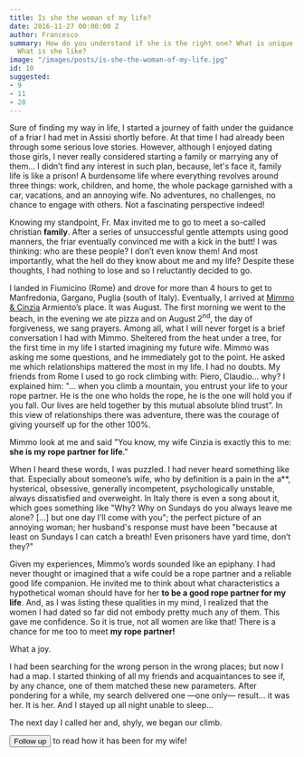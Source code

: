 ```yaml
---
title: Is she the woman of my life?
date: 2016-11-27 00:00:00 Z
author: Francesco
summary: How do you understand if she is the right one? What is unique about her?
  What is she like?
image: "/images/posts/is-she-the-woman-of-my-life.jpg"
id: 10
suggested:
- 9
- 11
- 28
---
```


Sure of finding my way in life, I started a journey of faith under the guidance of a friar I had met in Assisi shortly before. At that time I had already been through some serious love stories. However, although I enjoyed dating those girls, I never really considered starting a family or marrying any of them... I didn’t find any interest in such plan, because, let's face it, family life is like a prison! A burdensome life where everything revolves around three things: work, children, and home, the whole package garnished with a car, vacations, and an annoying wife. No adventures, no challenges, no chance to engage with others. Not a fascinating perspective indeed!

Knowing my standpoint, Fr. Max invited me to go to meet a so-called christian **family**. After a series of unsuccessful gentle attempts using good manners, the friar eventually convinced me with a kick in the butt! I was thinking: who are these people? I don’t even know them! And most importantly, what the hell do they know about me and my life? Despite these thoughts, I had nothing to lose and so I reluctantly decided to go.

I landed in Fiumicino (Rome) and drove for more than 4 hours to get to Manfredonia, Gargano, Puglia (south of Italy). Eventually, I arrived at [Mimmo & Cinzia]({{site.baseurl}}/glossary) Armiento’s place. It was August. The first morning we went to the beach, in the evening we ate pizza and on August 2<sup>nd</sup>, the day of forgiveness, we sang prayers. Among all, what I will never forget is a brief conversation I had with Mimmo. Sheltered from the heat under a tree, for the first time in my life I started imagining my future wife. Mimmo was asking me some questions, and he immediately got to the point. He asked me which relationships mattered the most in my life. I had no doubts. My friends from Rome I used to go rock climbing with: Piero, Claudio... why? I explained him: "... when you climb a mountain, you entrust your life to your rope partner. He is the one who holds the rope, he is the one will hold you if you fall. Our lives are held together by this mutual absolute blind trust”. In this view of relationships there was adventure, there was the courage of giving yourself up for the other 100%.

Mimmo look at me and said "You know, my wife Cinzia is exactly this to me: **she is my rope partner for life**."

When I heard these words, I was puzzled. I had never heard something like that. Especially about someone’s wife, who by definition is a pain in the a\*\*, hysterical, obsessive, generally incompetent, psychologically unstable, always dissatisfied and overweight. In Italy there is even a song about it, which goes something like "Why? Why on Sundays do you always leave me alone? [...] but one day I’ll come with you"; the perfect picture of an annoying woman; her husband's response must have been "because at least on Sundays I can catch a breath! Even prisoners have yard time, don’t they?"

Given my experiences, Mimmo’s words sounded like an epiphany. I had never thought or imagined that a wife could be a rope partner and a reliable good life companion. He invited me to think about what characteristics a hypothetical woman should have for her **to be a good rope partner for my life**. And, as I was listing these qualities in my mind, I realized that the women I had dated so far did not embody pretty much any of them. This gave me confidence. So it is true, not all women are like that! There is a chance for me too to meet **my rope partner!**

What a joy.

I had been searching for the wrong person in the wrong places; but now I had a map. I started thinking of all my friends and acquaintances to see if, by any chance, one of them matched these new parameters. After pondering for a while, my search delivered one —one only— result... it was her. It is her. And I stayed up all night unable to sleep...

The next day I called her and, shyly, we began our climb.

<button class="btn" type="button" onclick="location.href='/is-he-the-one';">Follow up</button> to read how it has been for my wife!
